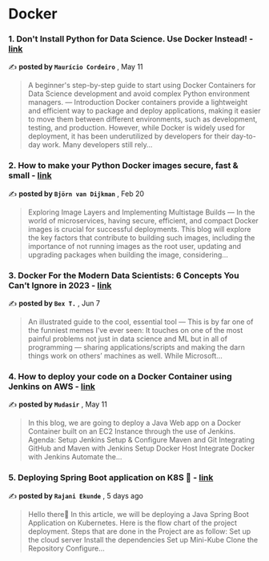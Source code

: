 
<h1>Docker</h1>
<h3>1. Don't Install Python for Data Science. Use Docker Instead! - <a href=https://medium.com/better-programming/dont-install-python-for-data-science-use-docker-instead-bb61c585febc?source=tag_page---------0-85--------------------4cf8618d_224e_45d5_8e49_39a024c54aa6-------17 target="_blank" rel="noopener noreferrer">link</a></h3>

✍️ **posted by `Maurício Cordeiro`** , <date>May 11</date>

<blockquote>A beginner's step-by-step guide to start using Docker Containers for Data Science development and avoid complex Python environment managers. —  Introduction Docker containers provide a lightweight and efficient way to package and deploy applications, making it easier to move them between different environments, such as development, testing, and production. However, while Docker is widely used for deployment, it has been underutilized by developers for their day-to-day work. Many developers still rely…</blockquote>

<h3>2. How to make your Python Docker images secure, fast & small - <a href=https://medium.com/vantageai/how-to-make-your-python-docker-images-secure-fast-small-b3a6870373a0?source=tag_page---------1-85--------------------4cf8618d_224e_45d5_8e49_39a024c54aa6-------17 target="_blank" rel="noopener noreferrer">link</a></h3>

✍️ **posted by `Björn van Dijkman`** , <date>Feb 20</date>

<blockquote>Exploring Image Layers and Implementing Multistage Builds —  In the world of microservices, having secure, efficient, and compact Docker images is crucial for successful deployments. This blog will explore the key factors that contribute to building such images, including the importance of not running images as the root user, updating and upgrading packages when building the image, considering…</blockquote>

<h3>3. Docker For the Modern Data Scientists: 6 Concepts You Can’t Ignore in 2023 - <a href=https://medium.com/towards-data-science/docker-for-the-modern-data-scientists-6-concepts-you-cant-ignore-in-2023-8c9477e1f4a5?source=tag_page---------2-85--------------------4cf8618d_224e_45d5_8e49_39a024c54aa6-------17 target="_blank" rel="noopener noreferrer">link</a></h3>

✍️ **posted by `Bex T.`** , <date>Jun 7</date>

<blockquote>An illustrated guide to the cool, essential tool —  This is by far one of the funniest memes I’ve ever seen: It touches on one of the most painful problems not just in data science and ML but in all of programming — sharing applications/scripts and making the darn things work on others’ machines as well. While Microsoft…</blockquote>

<h3>4. How to deploy your code on a Docker Container using Jenkins on AWS - <a href=https://medium.com/@mudasirhaji/how-to-deploy-your-code-on-a-docker-container-using-jenkins-on-aws-2a8eca3159aa?source=tag_page---------3-85--------------------4cf8618d_224e_45d5_8e49_39a024c54aa6-------17 target="_blank" rel="noopener noreferrer">link</a></h3>

✍️ **posted by `Mudasir`** , <date>May 11</date>

<blockquote>In this blog, we are going to deploy a Java Web app on a Docker Container built on an EC2 Instance through the use of Jenkins. Agenda: Setup Jenkins Setup & Configure Maven and Git Integrating GitHub and Maven with Jenkins Setup Docker Host Integrate Docker with Jenkins Automate the…</blockquote>

<h3>5. Deploying Spring Boot application on K8S 🌻 - <a href=https://medium.com/@rajani103/deploying-spring-boot-application-on-k8s-25d64c218def?source=tag_page---------4-85--------------------4cf8618d_224e_45d5_8e49_39a024c54aa6-------17 target="_blank" rel="noopener noreferrer">link</a></h3>

✍️ **posted by `Rajani Ekunde`** , <date>5 days ago</date>

<blockquote>Hello there🌻 In this article, we will be deploying a Java Spring Boot Application on Kubernetes. Here is the flow chart of the project deployment. Steps that are done in the Project are as follow: Set up the cloud server Install the dependencies Set up Mini-Kube Clone the Repository Configure…</blockquote>

